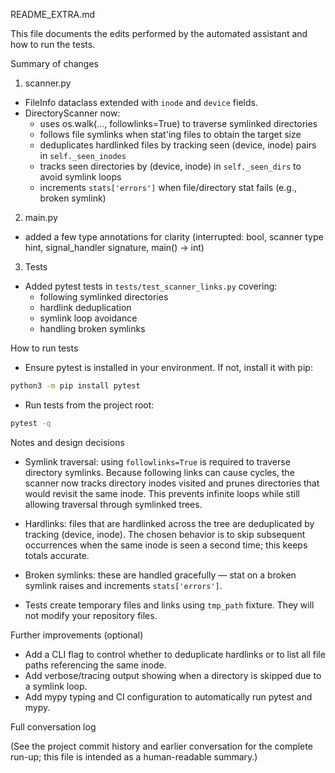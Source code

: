 README_EXTRA.md

This file documents the edits performed by the automated assistant and how to run the tests.

Summary of changes

1) scanner.py
- FileInfo dataclass extended with `inode` and `device` fields.
- DirectoryScanner now:
  - uses os.walk(..., followlinks=True) to traverse symlinked directories
  - follows file symlinks when stat'ing files to obtain the target size
  - deduplicates hardlinked files by tracking seen (device, inode) pairs in `self._seen_inodes`
  - tracks seen directories by (device, inode) in `self._seen_dirs` to avoid symlink loops
  - increments `stats['errors']` when file/directory stat fails (e.g., broken symlink)

2) main.py
- added a few type annotations for clarity (interrupted: bool, scanner type hint, signal_handler signature, main() -> int)

3) Tests
- Added pytest tests in `tests/test_scanner_links.py` covering:
  - following symlinked directories
  - hardlink deduplication
  - symlink loop avoidance
  - handling broken symlinks

How to run tests

- Ensure pytest is installed in your environment. If not, install it with pip:

```bash
python3 -m pip install pytest
```

- Run tests from the project root:

```bash
pytest -q
```

Notes and design decisions

- Symlink traversal: using `followlinks=True` is required to traverse directory symlinks. Because following links can cause cycles, the scanner now tracks directory inodes visited and prunes directories that would revisit the same inode. This prevents infinite loops while still allowing traversal through symlinked trees.

- Hardlinks: files that are hardlinked across the tree are deduplicated by tracking (device, inode). The chosen behavior is to skip subsequent occurrences when the same inode is seen a second time; this keeps totals accurate.

- Broken symlinks: these are handled gracefully — stat on a broken symlink raises and increments `stats['errors']`.

- Tests create temporary files and links using `tmp_path` fixture. They will not modify your repository files.

Further improvements (optional)

- Add a CLI flag to control whether to deduplicate hardlinks or to list all file paths referencing the same inode.
- Add verbose/tracing output showing when a directory is skipped due to a symlink loop.
- Add mypy typing and CI configuration to automatically run pytest and mypy.

Full conversation log

(See the project commit history and earlier conversation for the complete run-up; this file is intended as a human-readable summary.)
